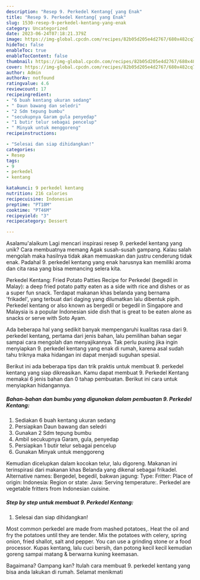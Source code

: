 ```yaml
---
description: "Resep 9. Perkedel Kentang{ yang Enak"
title: "Resep 9. Perkedel Kentang{ yang Enak"
slug: 1530-resep-9-perkedel-kentang-yang-enak
category: Uncategorized
date: 2023-06-24T07:18:21.379Z
image: https://img-global.cpcdn.com/recipes/82b05d205e4d2767/680x482cq70/9-perkedel-kentang-foto-resep-utama.jpg
hideToc: false
enableToc: true
enableTocContent: false
thumbnail: https://img-global.cpcdn.com/recipes/82b05d205e4d2767/680x482cq70/9-perkedel-kentang-foto-resep-utama.jpg
cover: https://img-global.cpcdn.com/recipes/82b05d205e4d2767/680x482cq70/9-perkedel-kentang-foto-resep-utama.jpg
author: Admin
authorAv: notfound
ratingvalue: 4.6
reviewcount: 17
recipeingredient:
- "6 buah kentang ukuran sedang"
- " Daun bawang dan seledri"
- "2 Sdm tepung bumbu"
- "secukupnya Garam gula penyedap"
- "1 butir telur sebagai pencelup"
- " Minyak untuk menggoreng"
recipeinstructions:

- "Selesai dan siap dihidangkan!"
categories:
- Resep
tags:
- 9
- perkedel
- kentang

katakunci: 9 perkedel kentang 
nutrition: 216 calories
recipecuisine: Indonesian
preptime: "PT18M"
cooktime: "PT46M"
recipeyield: "3"
recipecategory: Dessert

---
```



Asalamu'alaikum Lagi mencari inspirasi resep 9. perkedel kentang yang unik? Cara membuatnya memang Agak susah-susah gampang. Kalau salah mengolah maka hasilnya tidak akan memuaskan dan justru cenderung tidak enak. Padahal 9. perkedel kentang yang enak harusnya kan memiliki aroma dan cita rasa yang bisa memancing selera kita.


Perkedel Kentang: Fried Potato Patties Recipe for Perkedel (begedil in Malay): a deep fried potato patty eaten as a side with rice and dishes or as a super fun snack. Terdapat makanan khas belanda yang bernama &#39;frikadel&#39;, yang terbuat dari daging yang dilumatkan lalu dibentuk pipih. Perkedel kentang or also known as bergedil or begedil in Singapore and Malaysia is a popular Indonesian side dish that is great to be eaten alone as snacks or serve with Soto Ayam.

Ada beberapa hal yang sedikit banyak mempengaruhi kualitas rasa dari 9. perkedel kentang, pertama dari jenis bahan, lalu pemilihan bahan segar sampai cara mengolah dan menyajikannya. Tak perlu pusing jika ingin menyiapkan 9. perkedel kentang yang enak di rumah, karena asal sudah tahu triknya maka hidangan ini dapat menjadi suguhan spesial.


Berikut ini ada beberapa tips dan trik praktis untuk membuat 9. perkedel kentang yang siap dikreasikan. Kamu dapat membuat 9. Perkedel Kentang memakai 6 jenis bahan dan 0 tahap pembuatan. Berikut ini cara untuk menyiapkan hidangannya.

<!--inarticleads1-->

##### Bahan-bahan dan bumbu yang digunakan dalam pembuatan 9. Perkedel Kentang:

1. Sediakan 6 buah kentang ukuran sedang
1. Persiapkan  Daun bawang dan seledri
1. Gunakan 2 Sdm tepung bumbu
1. Ambil secukupnya Garam, gula, penyedap
1. Persiapkan 1 butir telur sebagai pencelup
1. Gunakan  Minyak untuk menggoreng


Kemudian dicelupkan dalam kocokan telur, lalu digoreng. Makanan ini terinspirasi dari makanan khas Belanda yang dikenal sebagai frikadel. Alternative names: Bergedel, begedil, bakwan jagung: Type: Fritter: Place of origin: Indonesia: Region or state: Java: Serving temperature:. Perkedel are vegetable fritters from Indonesian cuisine. 

<!--inarticleads2-->

##### Step by step untuk membuat 9. Perkedel Kentang:


1. Selesai dan siap dihidangkan!

Most common perkedel are made from mashed potatoes,. Heat the oil and fry the potatoes until they are tender. Mix the potatoes with celery, spring onion, fried shallot, salt and pepper. You can use a grinding stone or a food processor. Kupas kentang, lalu cuci bersih, dan potong kecil kecil kemudian goreng sampai matang &amp; berwarna kuning keemasan. 

Bagaimana? Gampang kan? Itulah cara membuat 9. perkedel kentang yang bisa anda lakukan di rumah. Selamat menikmati
